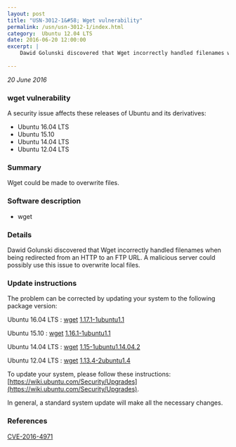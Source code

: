 ```yaml
---
layout: post
title: "USN-3012-1&#58; Wget vulnerability"
permalink: /usn/usn-3012-1/index.html
category:  Ubuntu 12.04 LTS
date: 2016-06-20 12:00:00
excerpt: |
    Dawid Golunski discovered that Wget incorrectly handled filenames when being redirected from an HTTP to an FTP URL. A malicious server could possibly use this issue to overwrite local files. 
    
--- 
```

 
 

*20 June 2016*

### wget vulnerability

A security issue affects these releases of Ubuntu and its derivatives:

* Ubuntu 16.04 LTS
* Ubuntu 15.10
* Ubuntu 14.04 LTS
* Ubuntu 12.04 LTS

### Summary

Wget could be made to overwrite files. 

### Software description

* wget 

### Details

Dawid Golunski discovered that Wget incorrectly handled filenames when being redirected from an HTTP to an FTP URL. A malicious server could possibly use this issue to overwrite local files. 

### Update instructions

The problem can be corrected by updating your system to the following package version:

Ubuntu 16.04 LTS
 : [wget](https://launchpad.net/ubuntu/+source/wget) <span> [1.17.1-1ubuntu1.1](https://launchpad.net/ubuntu/+source/wget/1.17.1-1ubuntu1.1) </span> 

Ubuntu 15.10
 : [wget](https://launchpad.net/ubuntu/+source/wget) <span> [1.16.1-1ubuntu1.1](https://launchpad.net/ubuntu/+source/wget/1.16.1-1ubuntu1.1) </span> 

Ubuntu 14.04 LTS
 : [wget](https://launchpad.net/ubuntu/+source/wget) <span> [1.15-1ubuntu1.14.04.2](https://launchpad.net/ubuntu/+source/wget/1.15-1ubuntu1.14.04.2) </span> 

Ubuntu 12.04 LTS
 : [wget](https://launchpad.net/ubuntu/+source/wget) <span> [1.13.4-2ubuntu1.4](https://launchpad.net/ubuntu/+source/wget/1.13.4-2ubuntu1.4) </span> 

To update your system, please follow these instructions: [https://wiki.ubuntu.com/Security/Upgrades](https://wiki.ubuntu.com/Security/Upgrades).

In general, a standard system update will make all the necessary changes. 

### References

 
 [CVE-2016-4971](http://people.ubuntu.com/~ubuntu-security/cve/CVE-2016-4971)
 

